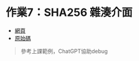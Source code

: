 # 作業7：SHA256 雜湊介面

- [網頁](https://peterwang0329.github.io/wp/hw7/SHA256.html)
- [原始碼](https://github.com/peterwang0329/wp/tree/master/hw7)

>參考上課範例，ChatGPT協助debug